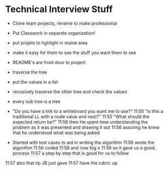 # Technical Interview Stuff

- Clone team projects, rename to make professional
- Put Classwork in separate organization! 
- put projets to hghlight in maine area
- make it easy for them to see the stuff you want them to see
- README's are front door to project

- traverse the tree
- put the values in a list
- recusively traverse the other tree and check the values

- every sub tree is a tree


- "Do you have a link to a whiteboard you want me to use?"
11:55
"Is this a traditional LL with a node value and next?"
11:55
"What should the expected return be?"
11:56
then He spent time understanding the problem as it was presented and drawing it out
11:56
assuring he knew that he understood what was being asked

- Started with test cases to aid in writing the algorithm
11:56
wrote the algorithm
11:56
coded
11:56
and now big o
11:56
so it gave us a good.. process
11:57
a step by step that is good for us to follow

11:57
also that tip JB just gave
11:57
have the rubric up